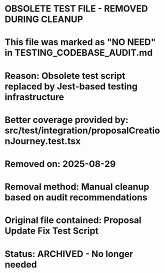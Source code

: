 # OBSOLETE TEST FILE - REMOVED DURING CLEANUP
#
# This file was marked as "NO NEED" in TESTING_CODEBASE_AUDIT.md
# Reason: Obsolete test script replaced by Jest-based testing infrastructure
# Better coverage provided by: src/test/integration/proposalCreationJourney.test.tsx
# Removed on: 2025-08-29
# Removal method: Manual cleanup based on audit recommendations
#
# Original file contained: Proposal Update Fix Test Script
# Status: ARCHIVED - No longer needed
